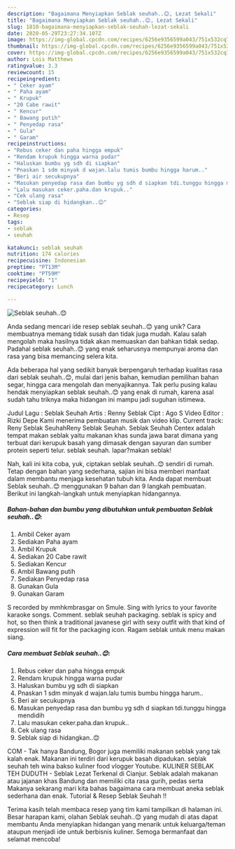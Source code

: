 ```yaml
---
description: "Bagaimana Menyiapkan Seblak seuhah..😊, Lezat Sekali"
title: "Bagaimana Menyiapkan Seblak seuhah..😊, Lezat Sekali"
slug: 1810-bagaimana-menyiapkan-seblak-seuhah-lezat-sekali
date: 2020-05-29T23:27:34.107Z
image: https://img-global.cpcdn.com/recipes/6256e9356599a043/751x532cq70/seblak-seuhah😊-foto-resep-utama.jpg
thumbnail: https://img-global.cpcdn.com/recipes/6256e9356599a043/751x532cq70/seblak-seuhah😊-foto-resep-utama.jpg
cover: https://img-global.cpcdn.com/recipes/6256e9356599a043/751x532cq70/seblak-seuhah😊-foto-resep-utama.jpg
author: Lois Matthews
ratingvalue: 3.3
reviewcount: 15
recipeingredient:
- " Ceker ayam"
- " Paha ayam"
- " Krupuk"
- "20 Cabe rawit"
- " Kencur"
- " Bawang putih"
- " Penyedap rasa"
- " Gula"
- " Garam"
recipeinstructions:
- "Rebus ceker dan paha hingga empuk"
- "Rendam krupuk hingga warna pudar"
- "Haluskan bumbu yg sdh di siapkan"
- "Pnaskan 1 sdm minyak d wajan.lalu tumis bumbu hingga harum.."
- "Beri air secukupnya"
- "Masukan penyedap rasa dan bumbu yg sdh d siapkan tdi.tunggu hingga mendidih"
- "Lalu masukan ceker.paha.dan krupuk.."
- "Cek ulang rasa"
- "Seblak siap di hidangkan..😊"
categories:
- Resep
tags:
- seblak
- seuhah

katakunci: seblak seuhah 
nutrition: 174 calories
recipecuisine: Indonesian
preptime: "PT13M"
cooktime: "PT59M"
recipeyield: "1"
recipecategory: Lunch

---
```



![Seblak seuhah..😊](https://img-global.cpcdn.com/recipes/6256e9356599a043/751x532cq70/seblak-seuhah😊-foto-resep-utama.jpg)

Anda sedang mencari ide resep seblak seuhah..😊 yang unik? Cara membuatnya memang tidak susah dan tidak juga mudah. Kalau salah mengolah maka hasilnya tidak akan memuaskan dan bahkan tidak sedap. Padahal seblak seuhah..😊 yang enak seharusnya mempunyai aroma dan rasa yang bisa memancing selera kita.

Ada beberapa hal yang sedikit banyak berpengaruh terhadap kualitas rasa dari seblak seuhah..😊, mulai dari jenis bahan, kemudian pemilihan bahan segar, hingga cara mengolah dan menyajikannya. Tak perlu pusing kalau hendak menyiapkan seblak seuhah..😊 yang enak di rumah, karena asal sudah tahu triknya maka hidangan ini mampu jadi suguhan istimewa.

Judul Lagu : Seblak Seuhah Artis : Renny Seblak Cipt : Ago S Video Editor : Rizki Depe Kami menerima pembuatan musik dan video klip. Current track: Reny Seblak SeuhahReny Seblak Seuhah. Seblak Seuhah Centex adalah tempat makan seblak yaitu makanan khas sunda jawa barat dimana yang terbuat dari kerupuk basah yang dimasak dengan sayuran dan sumber protein seperti telur. seblak seuhah. lapar?makan seblak!


Nah, kali ini kita coba, yuk, ciptakan seblak seuhah..😊 sendiri di rumah. Tetap dengan bahan yang sederhana, sajian ini bisa memberi manfaat dalam membantu menjaga kesehatan tubuh kita. Anda dapat membuat Seblak seuhah..😊 menggunakan 9 bahan dan 9 langkah pembuatan. Berikut ini langkah-langkah untuk menyiapkan hidangannya.

<!--inarticleads1-->

##### Bahan-bahan dan bumbu yang dibutuhkan untuk pembuatan Seblak seuhah..😊:

1. Ambil  Ceker ayam
1. Sediakan  Paha ayam
1. Ambil  Krupuk
1. Sediakan 20 Cabe rawit
1. Sediakan  Kencur
1. Ambil  Bawang putih
1. Sediakan  Penyedap rasa
1. Gunakan  Gula
1. Gunakan  Garam


S recorded by mmhkmbrasgar on Smule. Sing with lyrics to your favorite karaoke songs. Comment. seblak seuhah packaging. seblak is spicy and hot, so then think a traditional javanese girl with sexy outfit with that kind of expression will fit for the packaging icon. Ragam seblak untuk menu makan siang. 

<!--inarticleads2-->

##### Cara membuat Seblak seuhah..😊:

1. Rebus ceker dan paha hingga empuk
1. Rendam krupuk hingga warna pudar
1. Haluskan bumbu yg sdh di siapkan
1. Pnaskan 1 sdm minyak d wajan.lalu tumis bumbu hingga harum..
1. Beri air secukupnya
1. Masukan penyedap rasa dan bumbu yg sdh d siapkan tdi.tunggu hingga mendidih
1. Lalu masukan ceker.paha.dan krupuk..
1. Cek ulang rasa
1. Seblak siap di hidangkan..😊


COM - Tak hanya Bandung, Bogor juga memiliki makanan seblak yang tak kalah enak. Makanan ini terdiri dari kerupuk basah dipadukan. seblak seuhah teh wina bakso kuliner food vlogger Youtube. KULINER SEBLAK TEH DUDUTH - Seblak Lezat Terkenal di Cianjur. Seblak adalah makanan atau jajanan khas Bandung dan memiliki cita rasa gurih, pedas serta Makanya sekarang mari kita bahas bagaimana cara membuat aneka seblak sederhana dan enak. Tutorial &amp; Resep Seblak Seuhah !! 

Terima kasih telah membaca resep yang tim kami tampilkan di halaman ini. Besar harapan kami, olahan Seblak seuhah..😊 yang mudah di atas dapat membantu Anda menyiapkan hidangan yang menarik untuk keluarga/teman ataupun menjadi ide untuk berbisnis kuliner. Semoga bermanfaat dan selamat mencoba!
